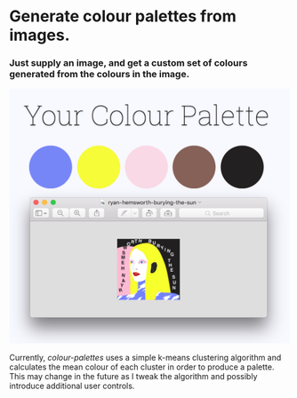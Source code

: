 # Generate colour palettes from images.
### Just supply an image, and get a custom set of colours generated from the colours in the image.

![](screenshots/screenshot1.png)

Currently, *colour-palettes* uses a simple k-means clustering algorithm and calculates the mean colour of each cluster in order to produce a palette. This may change in the future as I tweak the algorithm and possibly introduce additional user controls.
